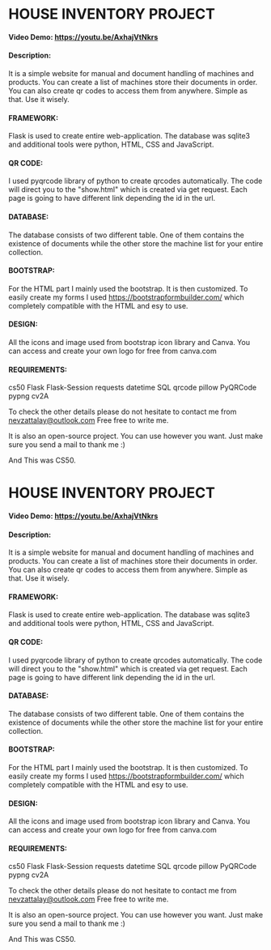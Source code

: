 # HOUSE INVENTORY PROJECT
#### Video Demo: https://youtu.be/AxhajVtNkrs
#### Description:
It is a simple website for manual and document handling of machines and products.
You can create a list of machines store their documents in order.
You can also create qr codes to access them from anywhere.
Simple as that. Use it wisely.

#### FRAMEWORK:
Flask is used to create entire web-application. The database was sqlite3
and additional tools were python, HTML, CSS and JavaScript.

#### QR CODE:
I used pyqrcode library of python to create qrcodes automatically. The code will direct you to the "show.html" which is created via get request. Each page is going to have different link depending the id in the url.

#### DATABASE:
The database consists of two different table. One of them contains the existence of documents while the other store the machine list for your entire collection.

#### BOOTSTRAP:
For the HTML part I mainly used the bootstrap. It is then customized. To easily create my forms I used https://bootstrapformbuilder.com/ which completely compatible with the HTML and esy to use.

#### DESIGN:
All the icons and image used from bootstrap icon library and Canva. You can access and create your own logo for free from canva.com

#### REQUIREMENTS:
cs50
Flask
Flask-Session
requests
datetime
SQL
qrcode
pillow
PyQRCode
pypng
cv2A

To check the other details please do not hesitate to contact me from nevzattalay@outlook.com
Free free to write me.

It is also an open-source project. You can use however you want. Just make sure you send a mail to thank me :)

And This was CS50.

# HOUSE INVENTORY PROJECT
#### Video Demo: https://youtu.be/AxhajVtNkrs
#### Description:
It is a simple website for manual and document handling of machines and products.
You can create a list of machines store their documents in order.
You can also create qr codes to access them from anywhere.
Simple as that. Use it wisely.

#### FRAMEWORK:
Flask is used to create entire web-application. The database was sqlite3
and additional tools were python, HTML, CSS and JavaScript.

#### QR CODE:
I used pyqrcode library of python to create qrcodes automatically. The code will direct you to the "show.html" which is created via get request. Each page is going to have different link depending the id in the url.

#### DATABASE:
The database consists of two different table. One of them contains the existence of documents while the other store the machine list for your entire collection.

#### BOOTSTRAP:
For the HTML part I mainly used the bootstrap. It is then customized. To easily create my forms I used https://bootstrapformbuilder.com/ which completely compatible with the HTML and esy to use.

#### DESIGN:
All the icons and image used from bootstrap icon library and Canva. You can access and create your own logo for free from canva.com

#### REQUIREMENTS:
cs50
Flask
Flask-Session
requests
datetime
SQL
qrcode
pillow
PyQRCode
pypng
cv2A

To check the other details please do not hesitate to contact me from nevzattalay@outlook.com
Free free to write me.

It is also an open-source project. You can use however you want. Just make sure you send a mail to thank me :)

And This was CS50.